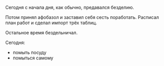Сегодня с начала дня, как обычно, предавался безделию.

Потом принял афобазол и заставил себя сесть поработать.
Расписал план работ и сделал импорт трёх таблиц.

Остальное время бездельничал.

Сегодня:
- помыть посуду
- помыться самому